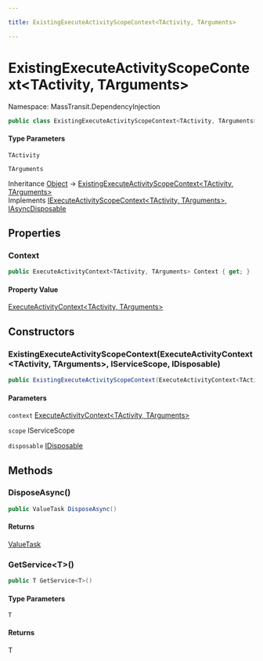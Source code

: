 ```yaml
---

title: ExistingExecuteActivityScopeContext<TActivity, TArguments>

---
```


# ExistingExecuteActivityScopeContext\<TActivity, TArguments\>

Namespace: MassTransit.DependencyInjection

```csharp
public class ExistingExecuteActivityScopeContext<TActivity, TArguments> : IExecuteActivityScopeContext<TActivity, TArguments>, IAsyncDisposable
```

#### Type Parameters

`TActivity`<br/>

`TArguments`<br/>

Inheritance [Object](https://learn.microsoft.com/en-us/dotnet/api/system.object) → [ExistingExecuteActivityScopeContext\<TActivity, TArguments\>](../masstransit-dependencyinjection/existingexecuteactivityscopecontext-2)<br/>
Implements [IExecuteActivityScopeContext\<TActivity, TArguments\>](../masstransit-dependencyinjection/iexecuteactivityscopecontext-2), [IAsyncDisposable](https://learn.microsoft.com/en-us/dotnet/api/system.iasyncdisposable)

## Properties

### **Context**

```csharp
public ExecuteActivityContext<TActivity, TArguments> Context { get; }
```

#### Property Value

[ExecuteActivityContext\<TActivity, TArguments\>](../../masstransit-abstractions/masstransit/executeactivitycontext-2)<br/>

## Constructors

### **ExistingExecuteActivityScopeContext(ExecuteActivityContext\<TActivity, TArguments\>, IServiceScope, IDisposable)**

```csharp
public ExistingExecuteActivityScopeContext(ExecuteActivityContext<TActivity, TArguments> context, IServiceScope scope, IDisposable disposable)
```

#### Parameters

`context` [ExecuteActivityContext\<TActivity, TArguments\>](../../masstransit-abstractions/masstransit/executeactivitycontext-2)<br/>

`scope` IServiceScope<br/>

`disposable` [IDisposable](https://learn.microsoft.com/en-us/dotnet/api/system.idisposable)<br/>

## Methods

### **DisposeAsync()**

```csharp
public ValueTask DisposeAsync()
```

#### Returns

[ValueTask](https://learn.microsoft.com/en-us/dotnet/api/system.threading.tasks.valuetask)<br/>

### **GetService\<T\>()**

```csharp
public T GetService<T>()
```

#### Type Parameters

`T`<br/>

#### Returns

T<br/>
